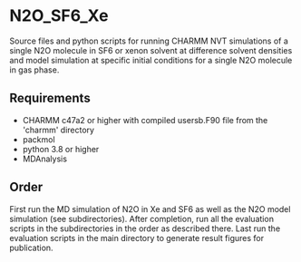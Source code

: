# N2O_SF6_Xe

Source files and python scripts for running CHARMM NVT simulations of 
a single N2O molecule in SF6 or xenon solvent at difference solvent
densities and model simulation at specific initial conditions for 
a single N2O molecule in gas phase.

## Requirements

- CHARMM c47a2 or higher with compiled usersb.F90 file from the 'charmm' directory
- packmol
- python 3.8 or higher 
- MDAnalysis

## Order

First run the MD simulation of N2O in Xe and SF6 as well as the N2O model simulation 
(see subdirectories).
After completion, run all the evaluation scripts in the subdirectories in the order
as described there. 
Last run the evaluation scripts in the main directory to generate result figures for publication.
